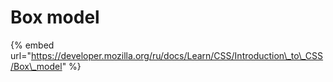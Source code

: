 # Box model

{% embed url="https://developer.mozilla.org/ru/docs/Learn/CSS/Introduction\_to\_CSS/Box\_model" %}



